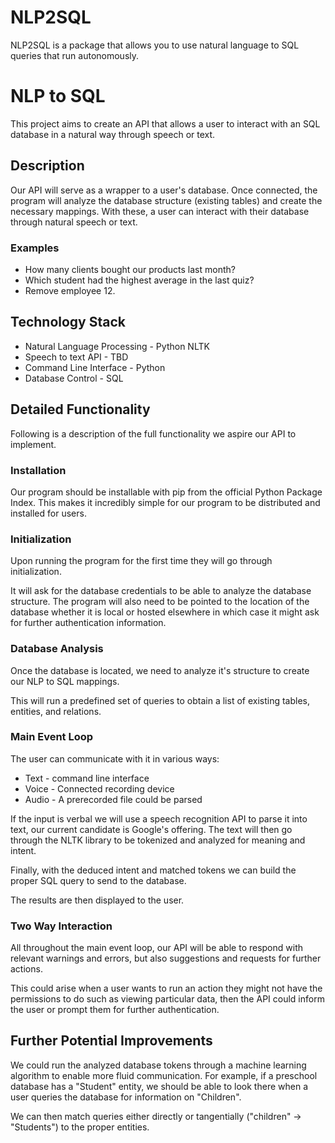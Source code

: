# NLP2SQL

NLP2SQL is a package that allows you to use natural language to SQL queries that run autonomously.

# NLP to SQL

This project aims to create an API that allows a user to interact with an SQL database in a natural way through speech or text.

## Description

Our API will serve as a wrapper to a user's database.
Once connected, the program will analyze the database structure (existing tables) and create the necessary mappings. With these, a user can interact with their database through natural speech or text.

### Examples

* How many clients bought our products last month?
* Which student had the highest average in the last quiz?
* Remove employee 12.

## Technology Stack

* Natural Language Processing - Python NLTK
* Speech to text API - TBD
* Command Line Interface - Python
* Database Control - SQL

## Detailed Functionality

Following is a description of the full functionality we aspire our API to implement.

### Installation

Our program should be installable with pip from the official Python Package Index. This makes it incredibly simple for our program to be distributed and installed for users.

### Initialization

Upon running the program for the first time they will go through initialization.

It will ask for the database credentials to be able to analyze the database structure.
The program will also need to be pointed to the location of the database whether it is local or hosted elsewhere in which case it might ask for further authentication information.

### Database Analysis

Once the database is located, we need to analyze it's structure to create our NLP to SQL mappings.

This will run a predefined set of queries to obtain a list of existing tables, entities, and relations.

### Main Event Loop

The user can communicate with it in various ways:

* Text - command line interface
* Voice - Connected recording device
* Audio - A prerecorded file could be parsed

If the input is verbal we will use a speech recognition API to parse it into text, our current candidate is Google's offering. The text will then go through the NLTK library to be tokenized and analyzed for meaning and intent.

Finally, with the deduced intent and matched tokens we can build the proper SQL query to send to the database.

The results are then displayed to the user.

### Two Way Interaction

All throughout the main event loop, our API will be able to respond with relevant warnings and errors, but also suggestions and requests for further actions.

This could arise when a user wants to run an action they might not have the permissions to do such as viewing particular data, then the API could inform the user or prompt them for further authentication.

## Further Potential Improvements

We could run the analyzed database tokens through a machine learning algorithm to enable more fluid communication.
For example, if a preschool database has a "Student" entity, we should be able to look there when a user queries the database for information on "Children".

We can then match queries either directly or tangentially ("children" -> "Students") to the proper entities.

